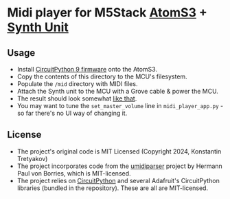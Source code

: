 # Midi player for M5Stack [AtomS3](https://shop.m5stack.com/products/atoms3-dev-kit-w-0-85-inch-screen) + [Synth Unit](https://docs.m5stack.com/en/unit/Unit-Synth)


## Usage
* Install [CircuitPython 9 firmware](https://circuitpython.org/board/m5stack_atoms3_lite/) onto the AtomS3.
* Copy the contents of this directory to the MCU's filesystem.
* Populate the `/mid` directory with MIDI files.
* Attach the Synth unit to the MCU with a Grove cable & power the MCU.
* The result should look somewhat [like that](https://www.youtube.com/watch?v=JEpDJCvkeEI).
* You may want to tune the `set_master_volume` line in `midi_player_app.py` - so far there's no UI way of changing it.


## License
* The project's original code is MIT Licensed (Copyright 2024, Konstantin Tretyakov)
* The project incorporates code from the [umidiparser](https://github.com/bixb922/umidiparser) project by Hermann Paul von Borries, which is MIT-licensed. 
* The project relies on [CircuitPython](https://circuitpython.org/) and several Adafruit's CircuitPython libraries (bundled in the repository). These are all are MIT-licensed.
